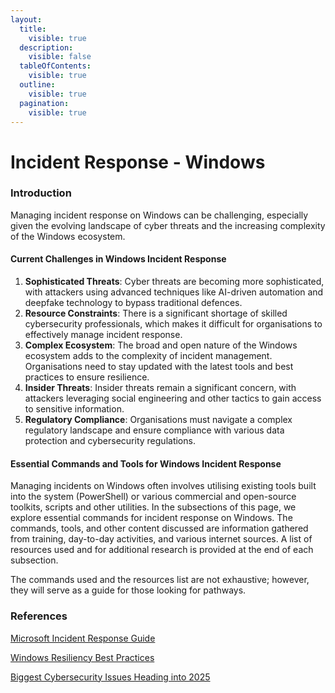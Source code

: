 ```yaml
---
layout:
  title:
    visible: true
  description:
    visible: false
  tableOfContents:
    visible: true
  outline:
    visible: true
  pagination:
    visible: true
---
```


# Incident Response - Windows

### Introduction

Managing incident response on Windows can be challenging, especially given the evolving landscape of cyber threats and the increasing complexity of the Windows ecosystem.

#### Current Challenges in Windows Incident Response

1. **Sophisticated Threats**: Cyber threats are becoming more sophisticated, with attackers using advanced techniques like AI-driven automation and deepfake technology to bypass traditional defences.
2. **Resource Constraints**: There is a significant shortage of skilled cybersecurity professionals, which makes it difficult for organisations to effectively manage incident response.
3. **Complex Ecosystem**: The broad and open nature of the Windows ecosystem adds to the complexity of incident management. Organisations need to stay updated with the latest tools and best practices to ensure resilience.
4. **Insider Threats**: Insider threats remain a significant concern, with attackers leveraging social engineering and other tactics to gain access to sensitive information.
5. **Regulatory Compliance**: Organisations must navigate a complex regulatory landscape and ensure compliance with various data protection and cybersecurity regulations.

#### Essential Commands and Tools for Windows Incident Response

Managing incidents on Windows often involves utilising existing tools built into the system (PowerShell) or various commercial and open-source toolkits, scripts and other utilities. In the subsections of this page, we explore essential commands for incident response on Windows. The commands, tools, and other content discussed are information gathered from training, day-to-day activities, and various internet sources. A list of resources used and for additional research is provided at the end of each subsection.

The commands used and the resources list are not exhaustive; however, they will serve as a guide for those looking for pathways.

### References

[Microsoft Incident Response Guide ](https://www.microsoft.com/en-us/security/blog/2024/04/23/new-microsoft-incident-response-guide-helps-simplify-cyberthreat-investigations/)

[Windows Resiliency Best Practices](https://techcommunity.microsoft.com/blog/windows-itpro-blog/windows-resiliency-best-practices-and-the-path-forward/4201550)

[Biggest Cybersecurity Issues Heading into 2025](https://www.informationweek.com/cyber-resilience/the-biggest-cybersecurity-issues-heading-into-2025)
